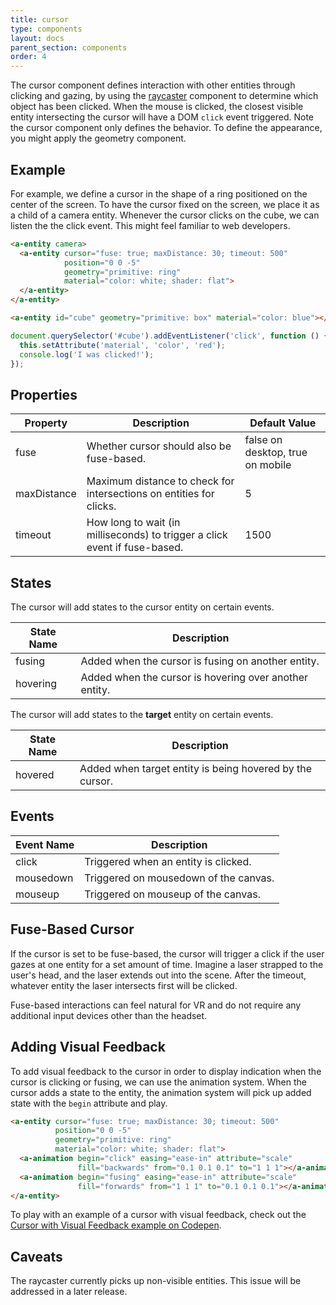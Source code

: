 ```yaml
---
title: cursor
type: components
layout: docs
parent_section: components
order: 4
---
```


The cursor component defines interaction with other entities through clicking and gazing, by using the [raycaster][raycaster] component to determine which object has been clicked. When the mouse is clicked, the closest visible entity intersecting the cursor will have a DOM `click` event triggered. Note the cursor component only defines the behavior. To define the appearance, you might apply the geometry component.

## Example

For example, we define a cursor in the shape of a ring positioned on the center of the screen. To have the cursor fixed on the screen, we place it as a child of a camera entity. Whenever the cursor clicks on the cube, we can listen the the click event. This might feel familiar to web developers.

```html
<a-entity camera>
  <a-entity cursor="fuse: true; maxDistance: 30; timeout: 500"
            position="0 0 -5"
            geometry="primitive: ring"
            material="color: white; shader: flat">
  </a-entity>
</a-entity>

<a-entity id="cube" geometry="primitive: box" material="color: blue"></a-entity>
```

```js
document.querySelector('#cube').addEventListener('click', function () {
  this.setAttribute('material', 'color', 'red');
  console.log('I was clicked!');
});
```

## Properties

| Property    | Description                                                                | Default Value                    |
|-------------|----------------------------------------------------------------------------|----------------------------------|
| fuse        | Whether cursor should also be fuse-based.                                  | false on desktop, true on mobile |
| maxDistance | Maximum distance to check for intersections on entities for clicks.        | 5                                |
| timeout     | How long to wait (in milliseconds) to trigger a click event if fuse-based. | 1500                             |

## States

The cursor will add states to the cursor entity on certain events.

| State Name | Description                                            |
|------------|--------------------------------------------------------|
| fusing     | Added when the cursor is fusing on another entity.     |
| hovering   | Added when the cursor is hovering over another entity. |

The cursor will add states to the **target** entity on certain events.

| State Name | Description                                              |
|------------|----------------------------------------------------------|
| hovered    | Added when target entity is being hovered by the cursor. |

## Events

| Event Name | Description                           |
|------------|---------------------------------------|
| click      | Triggered when an entity is clicked.  |
| mousedown  | Triggered on mousedown of the canvas. |
| mouseup    | Triggered on mouseup of the canvas.   |

## Fuse-Based Cursor

If the cursor is set to be fuse-based, the cursor will trigger a click if the user gazes at one entity for a set amount of time. Imagine a laser strapped to the user's head, and the laser extends out into the scene. After the timeout, whatever entity the laser intersects first will be clicked.

Fuse-based interactions can feel natural for VR and do not require any additional input devices other than the headset.

## Adding Visual Feedback

To add visual feedback to the cursor in order to display indication when the cursor is clicking or fusing, we can use the animation system. When the cursor adds a state to the entity, the animation system will pick up added state with the `begin` attribute and play.

```html
<a-entity cursor="fuse: true; maxDistance: 30; timeout: 500"
          position="0 0 -5"
          geometry="primitive: ring"
          material="color: white; shader: flat">
  <a-animation begin="click" easing="ease-in" attribute="scale"
               fill="backwards" from="0.1 0.1 0.1" to="1 1 1"></a-animation>
  <a-animation begin="fusing" easing="ease-in" attribute="scale"
               fill="forwards" from="1 1 1" to="0.1 0.1 0.1"></a-animation>
</a-entity>
```

To play with an example of a cursor with visual feedback, check out the [Cursor with Visual Feedback example on Codepen][cursor-codepen].

## Caveats

The raycaster currently picks up non-visible entities. This issue will be addressed in a later release.

[cursor-codepen]: http://codepen.io/team/mozvr/pen/RrxgwE
[raycaster]: ./raycaster.md
